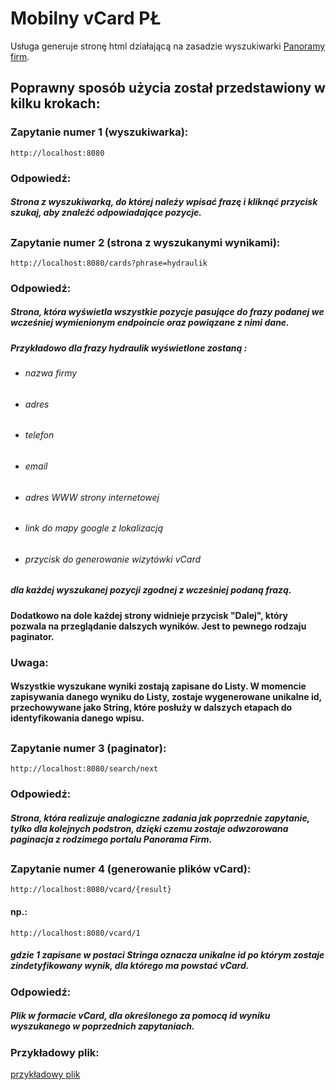 # Mobilny vCard PŁ
Usługa generuje stronę html działającą na zasadzie wyszukiwarki [Panoramy firm](https://panoramafirm.pl/szukaj).

## Poprawny sposób użycia został przedstawiony w kilku krokach:
### Zapytanie numer 1 (wyszukiwarka):


```
http://localhost:8080
```

### Odpowiedź:

##### Strona z wyszukiwarką, do której należy wpisać frazę i kliknąć przycisk szukaj, aby znaleźć odpowiadające pozycje. 

## 
### Zapytanie numer 2 (strona z wyszukanymi wynikami):

```
http://localhost:8080/cards?phrase=hydraulik
```

### Odpowiedź:

##### Strona, która wyświetla wszystkie pozycje pasujące do frazy podanej we wcześniej wymienionym endpoincie oraz powiązane z nimi dane. 
##### Przykładowo dla frazy hydraulik wyświetlone zostaną : 
* ###### nazwa firmy
* ###### adres
* ###### telefon 
* ###### email
* ###### adres WWW strony internetowej
* ###### link do mapy google z lokalizacją
* ###### przycisk do generowanie wizytówki vCard
##### dla każdej wyszukanej pozycji zgodnej z wcześniej podaną frazą.
#### Dodatkowo na dole każdej strony widnieje przycisk "Dalej", który pozwala na przeglądanie dalszych wyników. Jest to pewnego rodzaju paginator.

### Uwaga:
#### Wszystkie wyszukane wyniki zostają zapisane do Listy. W momencie zapisywania danego wyniku do Listy, zostaje wygenerowane unikalne id, przechowywane jako String, które posłuży w dalszych etapach do identyfikowania danego wpisu. 

##

### Zapytanie numer 3 (paginator):

```
http://localhost:8080/search/next
```
### Odpowiedź:

##### Strona, która realizuje analogiczne zadania jak poprzednie zapytanie, tylko dla kolejnych podstron, dzięki czemu zostaje odwzorowana paginacja z rodzimego portalu Panorama Firm.

##

### Zapytanie numer 4 (generowanie plików vCard):

```
http://localhost:8080/vcard/{result}
```
#### np.:

```
http://localhost:8080/vcard/1
```
##### gdzie 1 zapisane w postaci Stringa oznacza unikalne id po którym zostaje zindetyfikowany wynik, dla którego ma powstać vCard. 
### Odpowiedź:

##### Plik w formacie vCard, dla określonego za pomocą id wyniku wyszukanego w poprzednich zapytaniach.

### Przykładowy plik:

[przykładowy plik](https://github.com/AlicjaDziuda/ppkwu4/blob/master/vcard3.vcf)
